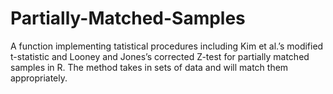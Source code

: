 # Partially-Matched-Samples
A function implementing tatistical procedures including Kim et al.’s modified t-statistic and Looney and Jones’s corrected Z-test for partially matched samples in R. The method takes in sets of data and will match them appropriately. 
